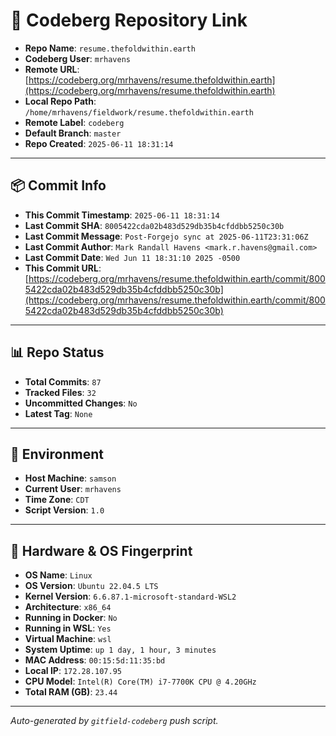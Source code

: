 # 🔗 Codeberg Repository Link

- **Repo Name**: `resume.thefoldwithin.earth`
- **Codeberg User**: `mrhavens`
- **Remote URL**: [https://codeberg.org/mrhavens/resume.thefoldwithin.earth](https://codeberg.org/mrhavens/resume.thefoldwithin.earth)
- **Local Repo Path**: `/home/mrhavens/fieldwork/resume.thefoldwithin.earth`
- **Remote Label**: `codeberg`
- **Default Branch**: `master`
- **Repo Created**: `2025-06-11 18:31:14`

---

## 📦 Commit Info

- **This Commit Timestamp**: `2025-06-11 18:31:14`
- **Last Commit SHA**: `8005422cda02b483d529db35b4cfddbb5250c30b`
- **Last Commit Message**: `Post-Forgejo sync at 2025-06-11T23:31:06Z`
- **Last Commit Author**: `Mark Randall Havens <mark.r.havens@gmail.com>`
- **Last Commit Date**: `Wed Jun 11 18:31:10 2025 -0500`
- **This Commit URL**: [https://codeberg.org/mrhavens/resume.thefoldwithin.earth/commit/8005422cda02b483d529db35b4cfddbb5250c30b](https://codeberg.org/mrhavens/resume.thefoldwithin.earth/commit/8005422cda02b483d529db35b4cfddbb5250c30b)

---

## 📊 Repo Status

- **Total Commits**: `87`
- **Tracked Files**: `32`
- **Uncommitted Changes**: `No`
- **Latest Tag**: `None`

---

## 🧭 Environment

- **Host Machine**: `samson`
- **Current User**: `mrhavens`
- **Time Zone**: `CDT`
- **Script Version**: `1.0`

---

## 🧬 Hardware & OS Fingerprint

- **OS Name**: `Linux`
- **OS Version**: `Ubuntu 22.04.5 LTS`
- **Kernel Version**: `6.6.87.1-microsoft-standard-WSL2`
- **Architecture**: `x86_64`
- **Running in Docker**: `No`
- **Running in WSL**: `Yes`
- **Virtual Machine**: `wsl`
- **System Uptime**: `up 1 day, 1 hour, 3 minutes`
- **MAC Address**: `00:15:5d:11:35:bd`
- **Local IP**: `172.28.107.95`
- **CPU Model**: `Intel(R) Core(TM) i7-7700K CPU @ 4.20GHz`
- **Total RAM (GB)**: `23.44`

---

_Auto-generated by `gitfield-codeberg` push script._
